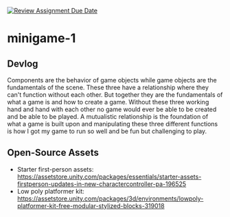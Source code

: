 [![Review Assignment Due Date](https://classroom.github.com/assets/deadline-readme-button-22041afd0340ce965d47ae6ef1cefeee28c7c493a6346c4f15d667ab976d596c.svg)](https://classroom.github.com/a/d-DorLAf)
# minigame-1
## Devlog
Components are the behavior of game objects while game objects are the fundamentals of the scene. These three have a relationship where they can't function without each other. But together they are the fundamentals of what a game is and how to create a game. Without these three working hand and hand with each other no game would ever be able to be created and be able to be played. A mutualistic relationship is the foundation of what a game is built upon and manipulating these three different functions is how I got my game to run so well and be fun but challenging to play.
## Open-Source Assets
- Starter first-person assets: https://assetstore.unity.com/packages/essentials/starter-assets-firstperson-updates-in-new-charactercontroller-pa-196525
- Low poly platformer kit: https://assetstore.unity.com/packages/3d/environments/lowpoly-platformer-kit-free-modular-stylized-blocks-319018 
